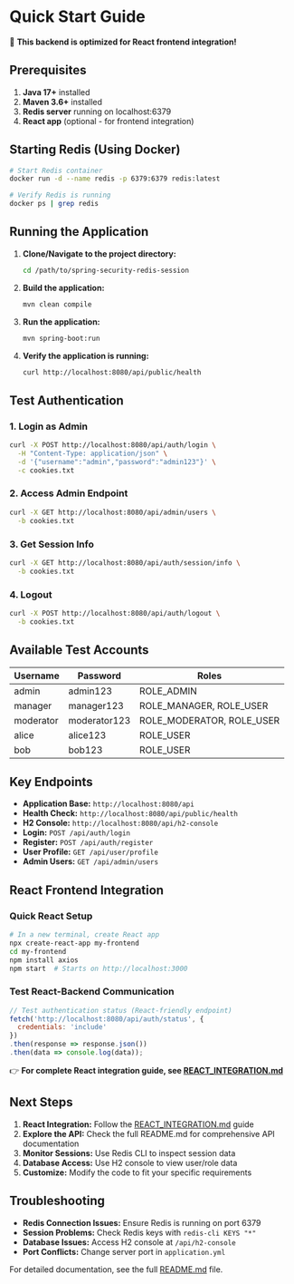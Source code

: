 # Quick Start Guide

🚀 **This backend is optimized for React frontend integration!**

## Prerequisites

1. **Java 17+** installed
2. **Maven 3.6+** installed  
3. **Redis server** running on localhost:6379
4. **React app** (optional - for frontend integration)

## Starting Redis (Using Docker)

```bash
# Start Redis container
docker run -d --name redis -p 6379:6379 redis:latest

# Verify Redis is running
docker ps | grep redis
```

## Running the Application

1. **Clone/Navigate to the project directory:**
   ```bash
   cd /path/to/spring-security-redis-session
   ```

2. **Build the application:**
   ```bash
   mvn clean compile
   ```

3. **Run the application:**
   ```bash
   mvn spring-boot:run
   ```

4. **Verify the application is running:**
   ```bash
   curl http://localhost:8080/api/public/health
   ```

## Test Authentication

### 1. Login as Admin
```bash
curl -X POST http://localhost:8080/api/auth/login \
  -H "Content-Type: application/json" \
  -d '{"username":"admin","password":"admin123"}' \
  -c cookies.txt
```

### 2. Access Admin Endpoint
```bash
curl -X GET http://localhost:8080/api/admin/users \
  -b cookies.txt
```

### 3. Get Session Info
```bash
curl -X GET http://localhost:8080/api/auth/session/info \
  -b cookies.txt
```

### 4. Logout
```bash
curl -X POST http://localhost:8080/api/auth/logout \
  -b cookies.txt
```

## Available Test Accounts

| Username  | Password    | Roles                    |
|-----------|-------------|--------------------------|
| admin     | admin123    | ROLE_ADMIN               |
| manager   | manager123  | ROLE_MANAGER, ROLE_USER  |
| moderator | moderator123| ROLE_MODERATOR, ROLE_USER|
| alice     | alice123    | ROLE_USER                |
| bob       | bob123      | ROLE_USER                |

## Key Endpoints

- **Application Base:** `http://localhost:8080/api`
- **Health Check:** `http://localhost:8080/api/public/health`
- **H2 Console:** `http://localhost:8080/api/h2-console`
- **Login:** `POST /api/auth/login`
- **Register:** `POST /api/auth/register`
- **User Profile:** `GET /api/user/profile`
- **Admin Users:** `GET /api/admin/users`

## React Frontend Integration

### Quick React Setup

```bash
# In a new terminal, create React app
npx create-react-app my-frontend
cd my-frontend
npm install axios
npm start  # Starts on http://localhost:3000
```

### Test React-Backend Communication

```javascript
// Test authentication status (React-friendly endpoint)
fetch('http://localhost:8080/api/auth/status', {
  credentials: 'include'
})
.then(response => response.json())
.then(data => console.log(data));
```

👉 **For complete React integration guide, see [REACT_INTEGRATION.md](REACT_INTEGRATION.md)**

## Next Steps

1. **React Integration:** Follow the [REACT_INTEGRATION.md](REACT_INTEGRATION.md) guide
2. **Explore the API:** Check the full README.md for comprehensive API documentation
3. **Monitor Sessions:** Use Redis CLI to inspect session data
4. **Database Access:** Use H2 console to view user/role data
5. **Customize:** Modify the code to fit your specific requirements

## Troubleshooting

- **Redis Connection Issues:** Ensure Redis is running on port 6379
- **Session Problems:** Check Redis keys with `redis-cli KEYS "*"`
- **Database Issues:** Access H2 console at `/api/h2-console`
- **Port Conflicts:** Change server port in `application.yml`

For detailed documentation, see the full [README.md](README.md) file.
